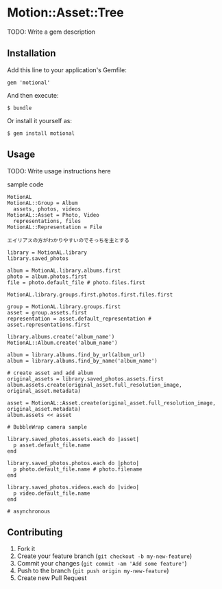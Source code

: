 # Motion::Asset::Tree

TODO: Write a gem description

## Installation

Add this line to your application's Gemfile:

    gem 'motional'

And then execute:

    $ bundle

Or install it yourself as:

    $ gem install motional

## Usage

TODO: Write usage instructions here

sample code

    MotionAL
    MotionAL::Group = Album
      assets, photos, videos
    MotionAL::Asset = Photo, Video
      representations, files
    MotionAL::Representation = File
    
    エイリアスの方がわかりやすいのでそっちを主とする
    
    library = MotionAL.library
    library.saved_photos
    
    album = MotionAL.library.albums.first
    photo = album.photos.first
    file = photo.default_file # photo.files.first
    
    MotionAL.library.groups.first.photos.first.files.first
    
    group = MotionAL.library.groups.first
    asset = group.assets.first
    representation = asset.default_representation # asset.representations.first
    
    library.albums.create('album_name')
    MotionAL::Album.create('album_name')
    
    album = library.albums.find_by_url(album_url)
    album = library.albums.find_by_name('album_name')
    
    # create asset and add album
    original_assets = library.saved_photos.assets.first
    album.assets.create(original_asset.full_resolution_image, original_asset.metadata)
    
    asset = MotionAL::Asset.create(original_asset.full_resolution_image, original_asset.metadata)
    album.assets << asset
    
    # BubbleWrap camera sample
    
    library.saved_photos.assets.each do |asset|
      p asset.default_file.name
    end
    
    library.saved_photos.photos.each do |photo|
      p photo.default_file.name # photo.filename
    end
    
    library.saved_photos.videos.each do |video|
      p video.default_file.name
    end
    
    # asynchronous


## Contributing

1. Fork it
2. Create your feature branch (`git checkout -b my-new-feature`)
3. Commit your changes (`git commit -am 'Add some feature'`)
4. Push to the branch (`git push origin my-new-feature`)
5. Create new Pull Request
